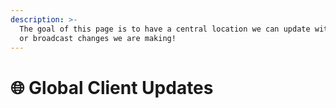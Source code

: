 ```yaml
---
description: >-
  The goal of this page is to have a central location we can update with issues
  or broadcast changes we are making!
---
```


# 🌐 Global Client Updates

